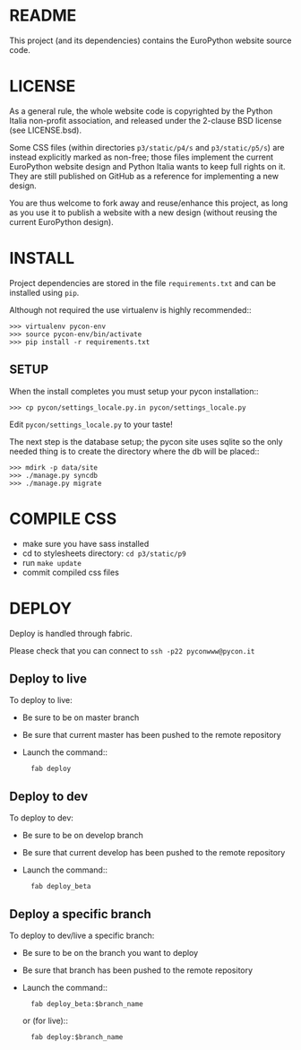 README
======
This project (and its dependencies) contains the EuroPython website source code.

LICENSE
=======
As a general rule, the whole website code is copyrighted by the Python Italia non-profit association, and released under the 2-clause BSD license (see LICENSE.bsd).

Some CSS files (within directories `p3/static/p4/s` and `p3/static/p5/s`) are instead explicitly marked as non-free; those files implement the current EuroPython website design and Python Italia wants to keep full rights on it. They are still published on GitHub as a reference for implementing a new design.

You are thus welcome to fork away and reuse/enhance this project, as long as you use it to publish a website with a new design (without reusing the current EuroPython design).


INSTALL
=======

Project dependencies are stored in the file `requirements.txt` and can be
installed using `pip`.

Although not required the use virtualenv is highly recommended::

    >>> virtualenv pycon-env
    >>> source pycon-env/bin/activate
    >>> pip install -r requirements.txt

SETUP
-----

When the install completes you must setup your pycon installation::

    >>> cp pycon/settings_locale.py.in pycon/settings_locale.py

Edit `pycon/settings_locale.py` to your taste!

The next step is the database setup; the pycon site uses sqlite so the only
needed thing is to create the directory where the db will be placed::

    >>> mdirk -p data/site
    >>> ./manage.py syncdb
    >>> ./manage.py migrate


COMPILE CSS
===========

* make sure you have sass installed
* cd to stylesheets directory: ``cd p3/static/p9``
* run ``make update``
* commit compiled css files
 

DEPLOY
======

Deploy is handled through fabric.

Please check that you can connect to `ssh -p22 pyconwww@pycon.it`

Deploy to live
--------------

To deploy to live:

* Be sure to be on master branch
* Be sure that current master has been pushed to the remote repository
* Launch the command::

        fab deploy

    
Deploy to dev
--------------

To deploy to dev:

* Be sure to be on develop branch
* Be sure that current develop has been pushed to the remote repository
* Launch the command::

        fab deploy_beta

    
Deploy a specific branch
------------------------

To deploy to dev/live a specific branch:

* Be sure to be on the branch you want to deploy
* Be sure that branch has been pushed to the remote repository
* Launch the command::

        fab deploy_beta:$branch_name

  or (for live)::

        fab deploy:$branch_name

